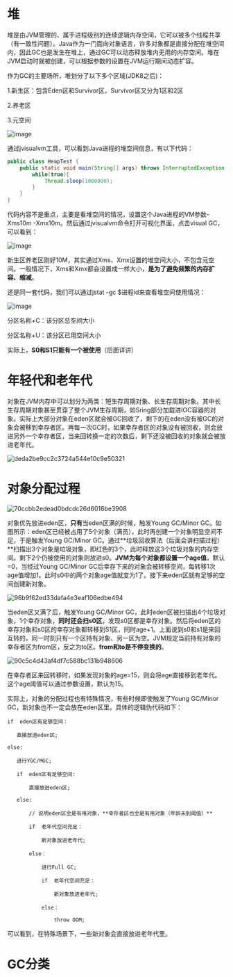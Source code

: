 # 堆

堆是由JVM管理的、属于进程级别的连续逻辑内存空间，它可以被多个线程共享（有一致性问题）。Java作为一门面向对象语言，许多对象都是直接分配在堆空间内，因此GC也是发生在堆上，通过GC可以动态释放堆内无用的内存空间。堆在JVM启动时就被创建，可以根据参数的设置在JVM运行期间动态扩容。

作为GC的主要场所，堆划分了以下多个区域(JDK8之后)：

1.新生区：包含Eden区和Survivor区，Survivor区又分为1区和2区

2.养老区

3.元空间

![image](https://user-images.githubusercontent.com/48977889/154623197-3184f4b2-371c-4b72-b7ef-5c4017d98f52.png)

通过jvisualvm工具，可以看到Java进程的堆空间信息，有以下代码：

```java
public class HeapTest {
    public static void main(String[] args) throws InterruptedException {
        while(true){
            Thread.sleep(1000000);
        }
    }
}
```

代码内容不是重点，主要是看堆空间的情况，设置这个Java进程的VM参数-Xms10m -Xmx10m。然后通过jvisualvm命令打开可视化界面，点击visual GC，可以看到：

![image](https://user-images.githubusercontent.com/48977889/154632153-4c4834cf-4a7e-4cb8-a3f9-627f827e734d.png)

新生区养老区刚好10M，其实通过Xms、Xmx设置的堆空间大小，不包含元空间。一般情况下，Xms和Xmx都会设置成一样大小，**是为了避免频繁的内存扩容、缩减**。

还是同一套代码，我们可以通过jstat -gc $进程id来查看堆空间使用情况：

![image](https://user-images.githubusercontent.com/48977889/154635416-ed5548a7-25c1-4151-aa04-b34d8e71218c.png)

分区名称+C：该分区总空间大小

分区名称+U：该分区已用空间大小

实际上，**S0和S1只能有一个被使用**（后面详讲）

# 年轻代和老年代

对象在JVM内存中可以划分为两类：短生存周期对象、长生存周期对象。其中长生存周期对象甚至贯穿了整个JVM生存周期，如Sring部分加载进IOC容器的对象。实际上大部分对象在eden区就会被GC回收了，剩下的在eden没有被GC的对象会被移到幸存者区。再每一次GC时，如果幸存者区的对象没有被回收，则会放进另外一个幸存者区，当来回转换一定的次数后，剩下还没被回收的对象就会被放进老年代。

![deda2be9cc2c3724a544e10c9e50321](https://user-images.githubusercontent.com/48977889/154916495-b221e9f7-1ef0-40bd-aa32-ef8c47d32547.jpg)

# 对象分配过程

![70ccbb2edead0bdcdc26d6016be3908](https://user-images.githubusercontent.com/48977889/155069453-86ce3c80-f9a1-4f5d-9118-64390a94b78f.png)

对象优先放进eden区，**只有**当eden区满的时候，触发Young GC/Minor GC。如图所示：eden区已经被占用了5个对象（满员），此时再创建一个对象明显空间不足，于是触发Young GC/Minor GC。通过**垃圾回收算法（后面会讲扫描过程）**扫描出3个对象是垃圾对象，即红色的3个，此时释放这3个垃圾对象的内存空间。剩下2个仍被使用的对象则放进s0。**JVM为每个对象都设置一个age值**，默认=0，当经过Young GC/Minor GC后幸存下来的对象会被转移空间，每转移1次age值增加1。此时s0中的两个对象age值就变为1了。接下来eden区就有足够的空间创建新对象。

![96b9f62ed33dafa4e3eaf106edbe494](https://user-images.githubusercontent.com/48977889/155069474-677cbac0-5fbd-4da6-863a-16f9643cd17c.png)

当eden区又满了后，触发Young GC/Minor GC，此时eden区被扫描出4个垃圾对象，1个幸存对象，**同时还会扫s0区**，发现s0区都是幸存对象。然后将eden区的幸存对象和s0区的幸存对象都转移到S1区，同时age+1。上面说到s0和s1是来回互转的，同一时刻只有一个区持有对象、另一区为空。JVM规定当前持有对象的幸存者区为from区，反之为to区。**from和to是不停变换的**。

![90c5c4d43af4df7c588bc131b948606](https://user-images.githubusercontent.com/48977889/155069487-1829047c-bd6c-43b6-ac32-af4293d289a1.png)

在幸存者区来回转移时，如果发现对象的age=15，则会将age直接移到老年代。这个age阈值可以通过参数设置，默认为15。

实际上，对象的分配过程也有特殊情况，有些时候即使触发了Young GC/Minor GC，新对象也不一定会放在eden区里。具体的逻辑伪代码如下：

```
if	eden区有足够空间：

​	直接放进eden区;

else:

​	进行YGC/MGC;

​	if	eden区有足够空间:

​		直接放进eden区;

​	else:

​		// 说明eden区全是有用对象，**幸存者区也全是有用对象（年龄未到阈值）**

​		if	老年代空间充足：

​			新对象放进老年代;

​		else：

​			进行Full GC;

​			if	老年代空间充足：

​				新对象放进老年代;

​			else：

​				throw OOM;			
```

可以看到，在特殊场景下，一些新对象会直接放进老年代里。

# GC分类
